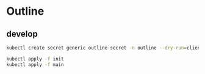 # Outline

## develop

```bash
kubectl create secret generic outline-secret -n outline --dry-run=client --from-env-file=.env --output=yaml > main/secret.yaml
```

```bash
kubectl apply -f init
kubectl apply -f main
```
